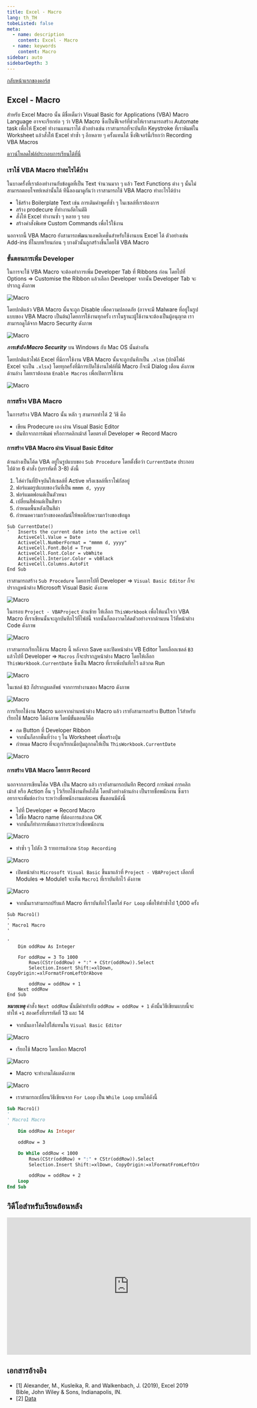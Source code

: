 ```yaml
---
title: Excel - Macro
lang: th_TH
tobeListed: false
meta:
  - name: description
    content: Excel - Macro
  - name: keywords
    content: Macro
sidebar: auto
sidebarDepth: 3
---
```

[กลับหน้าแรกของคอร์ส](/courses/excel/)

## Excel - Macro

สำหรับ Excel Macro นั้น มีชื่อเต็มว่า Visual Basic for Applications (VBA) Macro Language อาจจะเรียกย่อ ๆ ว่า VBA Macro ซึ่งเป็นฟีเจอร์ที่ช่วยให้เราสามารถสร้าง Automate task เพื่อให้ Excel ทำงานแทนเราได้ ตัวอย่างเช่น เราสามารถที่จะบันทึก Keystroke ที่เราพิมพ์ใน Worksheet แล้วสั่งให้ Excel ทำซ้ำ ๆ อีกหลาย ๆ ครั้งแทนได้ ซึ่งฟีเจอร์นี้เรียกว่า Recording VBA Macros

[ดาวน์โหลดไฟล์ประกอบการเรียนได้ที่นี่](</assets/courses/excel/xls/08-Macro.xlsm>)

### เราใช้ VBA Macro ทำอะไรได้บ้าง

ในบางครั้งที่เราต้องทำงานกับข้อมูลที่เป็น Text จำนวนมาก ๆ แล้ว Text Functions ต่าง ๆ นั้นไม่สามารถตอบโจทย์เหล่านั้นได้ ทีนี้ลองมาดูกันว่า เราสามารถใช้ VBA Macro ทำอะไรได้บ้าง

- ใช้สร้าง Boilerplate Text เช่น การเติมคำพูดที่ซ้ำ ๆ ในเซลล์ที่เราต้องการ
- สร้าง prodecure ที่ทำงานอัตโนมัติ
- สั่งให้ Excel ทำงานซ้ำ ๆ หลาย ๆ รอบ
- สร้างคำสั่งพิเศษ Custom Commands เพื่อไว้ใช้งาน

นอกจากนี้ VBA Macro ยังสามารถพัฒนาแอพลิเคชั่นสำหรับใช้งานบน Excel ได้ ตัวอย่างเช่น Add-ins ที่ในบทเรียนก่อน ๆ บางตัวนั้นถูกสร้างขึ้นโดยใช้ VBA Macro

### ขั้นตอนการเพิ่ม Developer

ในการจะใช้ VBA Macro จะต้องทำการเพิ่ม Developer Tab ที่ Ribbons ก่อน โดยไปที่ Options => Customise the Ribbon แล้วเลือก Developer จากนั้น Developer Tab จะปรากฏ ดังภาพ

![Macro](</assets/courses/excel/excel-08-01-macro.png>)

โดยปกติแล้ว VBA Macro นั้นจะถูก Disable เพื่อความปลอดภัย (อาจจะมี Malware ที่อยู่ในรูปแบบของ VBA Macro เป็นต้น)โดยการใช้งานทุกครั้ง เราในฐานะผู้ใช้งานจะต้องเป็นผู้อนุญาต เราสามารถดูได้จาก Macro Security ดังภาพ 

![Macro](</assets/courses/excel/excel-08-02-macro.png>)

***การเข้าถึง Macro Security*** บน Windows กับ Mac OS นั้นต่างกัน

โดยปกติแล้วไฟล์ Excel ที่มีการใช้งาน VBA Macro นั้นจะถูกบันทึกเป็น `.xlsm` (ปกติไฟล์ Excel จะเป็น `.xlsx`) โดยทุกครั้งที่มีการเปิดใช้งานไฟล์ที่มี Macro ก็จะมี Dialog เตือน ดังภาพด้านล่าง โดยเราต้องกด `Enable Macros` เพื่อเปิดการใช้งาน

![Macro](</assets/courses/excel/excel-08-03-macro.png>)

### การสร้าง VBA Macro

ในการสร้าง VBA Macro นั้น หลัก ๆ สามารถทำได้ 2 วิธี คือ

- เขียน Prodecure เอง ผ่าน Visual Basic Editor
- บันทึกจากการพิมพ์ หรือการคลิกเม้าส์ โดยตรงที่ Developer => Record Macro

#### การสร้าง VBA Macro ผ่าน Visual Basic Editor

ด้านล่างเป็นโค้ด VBA อยู่ในรูปแบบของ `Sub Procedure` โดยตั้งชื่อว่า `CurrentDate` ประกอบไปด้วย 6 คำสั่ง (บรรทัดที่ 3-8) ดังนี้

1. ใส่ค่าวันที่ปัจจุบันให้เซลล์ที่ Active หรือเซลล์ที่เราโฟกัสอยู่
2. ฟอร์แมตรูปแบบของวันที่เป็น `mmmm d, yyyy`
3. ฟอร์แมตฟอนต์เป็นตัวหนา
4. เปลี่ยนสีฟอนต์เป็นสีขาว
5. กำหนดพื้นหลังเป็นสีดำ
6. กำหนดความกว้างของคอลัมน์ให้พอดีกับความกว้างของข้อมูล

```VB
Sub CurrentDate()
'   Inserts the current date into the active cell
    ActiveCell.Value = Date
    ActiveCell.NumberFormat = "mmmm d, yyyy"
    ActiveCell.Font.Bold = True
    ActiveCell.Font.Color = vbWhite
    ActiveCell.Interior.Color = vbBlack
    ActiveCell.Columns.AutoFit
End Sub
```

เราสามารถสร้าง `Sub Procedure` โดยการไปที่ Developer => `Visual Basic Editor` ก็จะปรากฏหน้าต่าง Microsoft Visual Basic ดังภาพ

![Macro](</assets/courses/excel/excel-08-04-macro.png>)

ในกรอบ `Project - VBAProject` ด้านซ้าย ให้เลือก `ThisWorkbook` เพื่อให้แน่ใจว่า VBA Macro ที่เราเขียนนั้นจะถูกบันทึกไว้ที่ไฟล์นี้ จากนั้นก็ลองวาดโค้ดตัวอย่างจากด้านบน ไว้ที่หน้าต่าง Code ดังภาพ

![Macro](</assets/courses/excel/excel-08-05-macro.png>)

เราสามารถเรียกใช้งาน Macro นี้ หลังจาก Save และปิดหน้าต่าง VB Editor โดยเลือกเซลล์ `B3` แล้วไปที่ Developer => `Macros` ก็จะปรากฏหน้าต่าง Macro โดยให้เลือก `ThisWorkbook.CurrentDate` ซึ่งเป็น Macro ที่เราเพิ่งบันทีกไว้ แล้วกด Run

![Macro](</assets/courses/excel/excel-08-06-macro.png>)

ในเซลล์ `B3` ก็ปรากฏผลลัพธ์ จากการทำงานของ Macro ดังภาพ

![Macro](</assets/courses/excel/excel-08-07-macro.png>)

การเรียกใช้งาน Macro นอกจากผ่านหน้าต่าง Macro แล้ว เรายังสามารถสร้าง Button ไว้สำหรับเรียกใช้ Macro ได้ดังภาพ โดยมีขั้นตอนก็คือ

- กด Button ที่ Developer Ribbon
- จากนั้นก็ลากพื้นที่ว่าง ๆ ใน Worksheet เพื่อสร้างปุ่ม
- กำหนด Macro ที่จะถูกเรียกเมื่อปุ่มถูกกดให้เป็น `ThisWorkbook.CurrentDate`

![Macro](</assets/courses/excel/excel-08-08-macro.png>)

#### การสร้าง VBA Macro โดยการ Record

นอกจากการเขียนโค้ด VBA เป็น Macro แล้ว เรายังสามารถบันทึก Record การพิมพ์ การคลิกเม้าส์ หรือ Action อื่น ๆ ไว้เรียกใช้งานทีหลังได้ โดยตัวอย่างด้านล่าง เป็นรายชื่อพนักงาน ซึ่งเราอยากจะเพิ่มช่องว่าง ระหว่างชื่อพนักงานแต่ละคน ขั้นตอนมีดังนี้

- ไปที่ Developer => Record Macro
- ใส่ชื่อ Macro name ที่ต้องการแล้วกด OK
- จากนั้นก็ทำการเพิ่มแถวว่างระหว่างชื่อพนักงาน

![Macro](</assets/courses/excel/excel-08-09-macro.png>)

- ทำซ้ำ ๆ ไปสัก 3 รายการแล้วกด `Stop Recording`

![Macro](</assets/courses/excel/excel-08-10-macro.png>)

- เปิดหน้าต่าง `Microsoft Visual Basic` ขึ้นมาแล้วที่ `Project - VBAProject` เลือกที่ Modules => Module1 จะเห็น `Macro1` ที่เราบันทึกไว้ ดังภาพ

![Macro](</assets/courses/excel/excel-08-11-macro.png>)

- จากนั้นเราสามารถปรับแก้ Macro ที่เราบันทึกไว้โดยใส่ `For Loop` เพื่อให้ทำซ้ำไป 1,000 ครั้ง

```vb{9}
Sub Macro1()
'
' Macro1 Macro
'

'
    Dim oddRow As Integer

    For oddRow = 3 To 1000
        Rows(CStr(oddRow) + ":" + CStr(oddRow)).Select
        Selection.Insert Shift:=xlDown, CopyOrigin:=xlFormatFromLeftOrAbove

        oddRow = oddRow + 1
    Next oddRow
End Sub
```

***หมายเหตุ*** คำสั่ง `Next oddRow` นั้นมีค่าเท่ากับ `oddRow = oddRow + 1` ดังนั้นวิธีเขียนแบบนี้จะทำให้ `+1` สองครั้งที่บรรทัดที่ 13 และ 14

- จากนั้นเอาโค้ดไปใส่แทนใน `Visual Basic Editor`

![Macro](</assets/courses/excel/excel-08-12-macro.png>)

- เรียกใช้ Macro โดยเลือก Macro1

![Macro](</assets/courses/excel/excel-08-13-macro.png>)

- Macro จะทำงานได้ผลดังภาพ

![Macro](</assets/courses/excel/excel-08-14-macro.png>)

- เราสามารถเปลี่ยนวิธีเขียนจาก `For Loop` เป็น `While Loop` แทนได้ดังนี้

```vb
Sub Macro1()
'
' Macro1 Macro
'
    Dim oddRow As Integer

    oddRow = 3

    Do While oddRow < 1000
        Rows(CStr(oddRow) + ":" + CStr(oddRow)).Select
        Selection.Insert Shift:=xlDown, CopyOrigin:=xlFormatFromLeftOrAbove

        oddRow = oddRow + 2
    Loop
End Sub
```

## วิดีโอสำหรับเรียนย้อนหลัง

<iframe id="ytplayer" type="text/html" width="640" height="360"
  src="https://www.youtube.com/embed/bv0UkCvZyBw?autoplay=0&origin=https://mentor2code.com"
  frameborder="0"></iframe>

## เอกสารอ้างอิง

- [1] Alexander, M., Kusleika, R. and Walkenbach, J. (2019), Excel 2019 Bible, John Wiley & Sons, Indianapolis, IN.
- [2] [Data](<https://media.wiley.com/product_ancillary/89/11195147/DOWNLOAD/Complete%20book_Worksheet.zip>)
